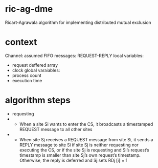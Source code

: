 # ric-ag-dme
Ricart-Agrawala algorithm for implementing distributed mutual exclusion

# context
Channel: assumed FIFO
messages: REQUEST-REPLY
local variables: 
- request deffered array
- clock
global varaiables:
- process count
- execution time

# algorithm steps
- requesting
- - When a site Si wants to enter the CS, it broadcasts a timestamped REQUEST message to all other sites
- - When site Sj receives a REQUEST message from site Si, it sends a REPLY message to site Si if site Sj is neither requesting nor executing the CS, or if the site Sj is requesting and Si’s request’s timestamp is smaller than site Sj’s own request’s timestamp. Otherwise, the reply is deferred and Sj sets RDj [i] = 1




